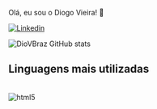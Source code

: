 Olá, eu sou o Diogo Vieira! 👋

[![Linkedin](https://img.shields.io/badge/LinkedIn-0077B5?style=for-the-badge&logo=linkedin&logoColor=white)](https://br.linkedin.com/in/diogo-vieira-braz-61a110293)

![DioVBraz GitHub stats](https://github-readme-stats.vercel.app/api?username=DioVBraz&show_icons=true&theme=radical)

## Linguagens mais utilizadas

<div style="display: inline_block"><br/>
  <img align="center" alt="html5" src="https://img.shields.io/badge/HTML5-E34F26?style=for-the-badge&logo=html5&logoColor=white" />
</div>


